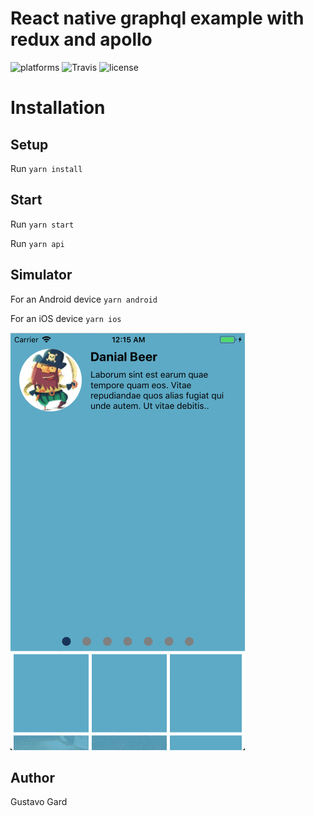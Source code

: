 # React native graphql example with redux and apollo

![platforms](https://img.shields.io/badge/platforms-Android%20|%20iOS-brightgreen.svg)
![Travis](https://travis-ci.org/gusgard/react-native-graphql-example.svg?branch=master)
![license](https://img.shields.io/npm/l/react-native-swiper-flatlist.svg)

# Installation

## Setup

Run `yarn install`

## Start

Run `yarn start`

Run `yarn api`

## Simulator

For an Android device `yarn android`

For an iOS device `yarn ios`

![Demo](./demo.gif)

## Author

Gustavo Gard
